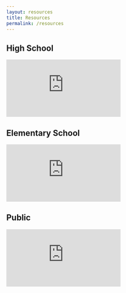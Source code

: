 ```yaml
---
layout: resources
title: Resources
permalink: /resources
---
```


## High School
<iframe src="https://docs.google.com/presentation/d/e/2PACX-1vQJ7AevSPgr9OoCby0AWzd6gnMoVg8BFDSU5LIkCF_V4r-h282-pMIgq02OM6kHI5dRka8R11Wi-Fde/embed?start=true&loop=true&delayms=3000" frameborder="0" allowfullscreen="true" mozallowfullscreen="true" webkitallowfullscreen="true"></iframe>

## Elementary School
<iframe src="https://docs.google.com/presentation/d/e/2PACX-1vTQZz8FHS24Dy4nUK-J8Pen_SuaMbWJhXbqUNWV1YLGfhNZDDxJPLp4bZpfmqiuzkqc9yqbKhd-xoev/embed?start=true&loop=true&delayms=3000" frameborder="0" allowfullscreen="true" mozallowfullscreen="true" webkitallowfullscreen="true"></iframe>

## Public
<iframe src="https://docs.google.com/presentation/d/e/2PACX-1vR5XZcTNRFhQMPYTK2pKjWXXFw591HWnWKo3nzwQjP4FqVM3LcfwhFJUl6zaaBrNNaC4lidW_JxaYuI/embed?start=true&loop=true&delayms=3000" frameborder="0" allowfullscreen="true" mozallowfullscreen="true" webkitallowfullscreen="true"></iframe>